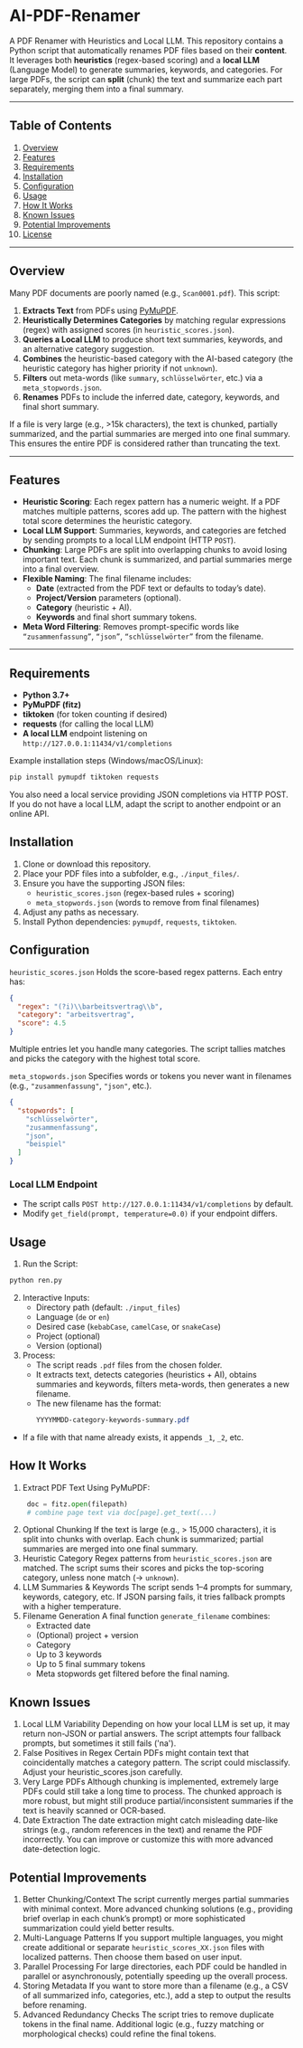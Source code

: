 # AI-PDF-Renamer
A PDF Renamer with Heuristics and Local LLM. This repository contains a Python script that automatically renames PDF files based on their **content**. It leverages both **heuristics** (regex-based scoring) and a **local LLM** (Language Model) to generate summaries, keywords, and categories. For large PDFs, the script can **split** (chunk) the text and summarize each part separately, merging them into a final summary.

---

## Table of Contents

1. [Overview](#overview)  
2. [Features](#features)  
3. [Requirements](#requirements)  
4. [Installation](#installation)  
5. [Configuration](#configuration)  
6. [Usage](#usage)  
7. [How It Works](#how-it-works)  
8. [Known Issues](#known-issues)  
9. [Potential Improvements](#potential-improvements)  
10. [License](#license)

---

## Overview

Many PDF documents are poorly named (e.g., `Scan0001.pdf`). This script:

1. **Extracts Text** from PDFs using [PyMuPDF](https://pymupdf.readthedocs.io).  
2. **Heuristically Determines Categories** by matching regular expressions (regex) with assigned scores (in `heuristic_scores.json`).  
3. **Queries a Local LLM** to produce short text summaries, keywords, and an alternative category suggestion.  
4. **Combines** the heuristic-based category with the AI-based category (the heuristic category has higher priority if not `unknown`).  
5. **Filters** out meta-words (like `summary`, `schlüsselwörter`, etc.) via a `meta_stopwords.json`.  
6. **Renames** PDFs to include the inferred date, category, keywords, and final short summary.  

If a file is very large (e.g., >15k characters), the text is chunked, partially summarized, and the partial summaries are merged into one final summary. This ensures the entire PDF is considered rather than truncating the text.

---

## Features

- **Heuristic Scoring**: Each regex pattern has a numeric weight. If a PDF matches multiple patterns, scores add up. The pattern with the highest total score determines the heuristic category.  
- **Local LLM Support**: Summaries, keywords, and categories are fetched by sending prompts to a local LLM endpoint (HTTP `POST`).  
- **Chunking**: Large PDFs are split into overlapping chunks to avoid losing important text. Each chunk is summarized, and partial summaries merge into a final overview.  
- **Flexible Naming**: The final filename includes:
  - **Date** (extracted from the PDF text or defaults to today’s date).  
  - **Project/Version** parameters (optional).  
  - **Category** (heuristic + AI).  
  - **Keywords** and final short summary tokens.  
- **Meta Word Filtering**: Removes prompt-specific words like `“zusammenfassung”`, `“json”`, `“schlüsselwörter”` from the filename.

---

## Requirements

- **Python 3.7+**  
- **PyMuPDF (fitz)**  
- **tiktoken** (for token counting if desired)  
- **requests** (for calling the local LLM)  
- **A local LLM** endpoint listening on `http://127.0.0.1:11434/v1/completions`  

Example installation steps (Windows/macOS/Linux):

```bash
pip install pymupdf tiktoken requests
```
You also need a local service providing JSON completions via HTTP POST. If you do not have a local LLM, adapt the script to another endpoint or an online API.

## Installation ##
1. Clone or download this repository.
2. Place your PDF files into a subfolder, e.g., `./input_files/`.
3. Ensure you have the supporting JSON files:
   - `heuristic_scores.json` (regex-based rules + scoring)
   - `meta_stopwords.json` (words to remove from final filenames)
4. Adjust any paths as necessary.
5. Install Python dependencies: `pymupdf`, `requests`, `tiktoken`.

## Configuration
`heuristic_scores.json`
Holds the score-based regex patterns. Each entry has:
```json
{
  "regex": "(?i)\\barbeitsvertrag\\b",
  "category": "arbeitsvertrag",
  "score": 4.5
}
```
Multiple entries let you handle many categories. The script tallies matches and picks the category with the highest total score.

`meta_stopwords.json`
Specifies words or tokens you never want in filenames (e.g., `"zusammenfassung"`, `"json"`, etc.).
```json
{
  "stopwords": [
    "schlüsselwörter",
    "zusammenfassung",
    "json",
    "beispiel"
  ]
}
```
### Local LLM Endpoint
- The script calls `POST http://127.0.0.1:11434/v1/completions` by default.
- Modify `get_field(prompt, temperature=0.0)` if your endpoint differs.

## Usage
1. Run the Script:
  ```bash
  python ren.py
  ```
2. Interactive Inputs:
   - Directory path (default: `./input_files`)
   - Language (`de` or `en`)
   - Desired case (`kebabCase`, `camelCase`, or `snakeCase`)
   - Project (optional)
   - Version (optional)
3. Process:
   - The script reads `.pdf` files from the chosen folder.
   - It extracts text, detects categories (heuristics + AI), obtains summaries and keywords, filters meta-words, then generates a new filename.
   - The new filename has the format:
     ```css
     YYYYMMDD-category-keywords-summary.pdf
     ```
  - If a file with that name already exists, it appends `_1`, `_2`, etc.

## How It Works
1. Extract PDF Text
   Using PyMuPDF:
   ```python
    doc = fitz.open(filepath)
    # combine page text via doc[page].get_text(...)
   ```
2. Optional Chunking
   If the text is large (e.g., > 15,000 characters), it is split into chunks with overlap. Each chunk is summarized; partial summaries are merged into one final summary.
3. Heuristic Category
   Regex patterns from `heuristic_scores.json` are matched. The script sums their scores and picks the top-scoring category, unless none match (→ `unknown`).
4. LLM Summaries & Keywords
   The script sends 1–4 prompts for summary, keywords, category, etc. If JSON parsing fails, it tries fallback prompts with a higher temperature.
5. Filename Generation
   A final function `generate_filename` combines:
   - Extracted date
   - (Optional) project + version
   - Category
   - Up to 3 keywords
   - Up to 5 final summary tokens
   - Meta stopwords get filtered before the final naming.
  
## Known Issues
1. Local LLM Variability
   Depending on how your local LLM is set up, it may return non-JSON or partial answers. The script attempts four fallback prompts, but sometimes it still fails ('na').
2. False Positives in Regex
   Certain PDFs might contain text that coincidentally matches a category pattern. The script could misclassify. Adjust your heuristic_scores.json carefully.
3. Very Large PDFs
   Although chunking is implemented, extremely large PDFs could still take a long time to process. The chunked approach is more robust, but might still produce partial/inconsistent summaries if the text is heavily scanned or OCR-based.
4. Date Extraction
   The date extraction might catch misleading date-like strings (e.g., random references in the text) and rename the PDF incorrectly. You can improve or customize this with more advanced date-detection logic.

## Potential Improvements
1. Better Chunking/Context
   The script currently merges partial summaries with minimal context. More advanced chunking solutions (e.g., providing brief overlap in each chunk’s prompt) or more sophisticated summarization could yield better results.
2. Multi-Language Patterns
   If you support multiple languages, you might create additional or separate `heuristic_scores_XX.json` files with localized patterns. Then choose them based on user input.
3. Parallel Processing
   For large directories, each PDF could be handled in parallel or asynchronously, potentially speeding up the overall process.
4. Storing Metadata
   If you want to store more than a filename (e.g., a CSV of all summarized info, categories, etc.), add a step to output the results before renaming.
5. Advanced Redundancy Checks
   The script tries to remove duplicate tokens in the final name. Additional logic (e.g., fuzzy matching or morphological checks) could refine the final tokens.
